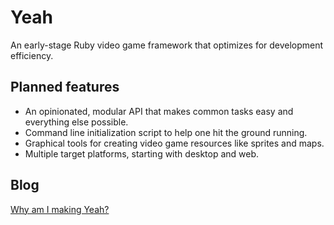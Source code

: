 Yeah
====
An early-stage Ruby video game framework that optimizes for development efficiency.

Planned features
----------------
* An opinionated, modular API that makes common tasks easy and everything else possible.
* Command line initialization script to help one hit the ground running.
* Graphical tools for creating video game resources like sprites and maps.
* Multiple target platforms, starting with desktop and web.

Blog
----
[Why am I making Yeah?](http://skofo.github.io/blog/why-am-i-making-yeah)
